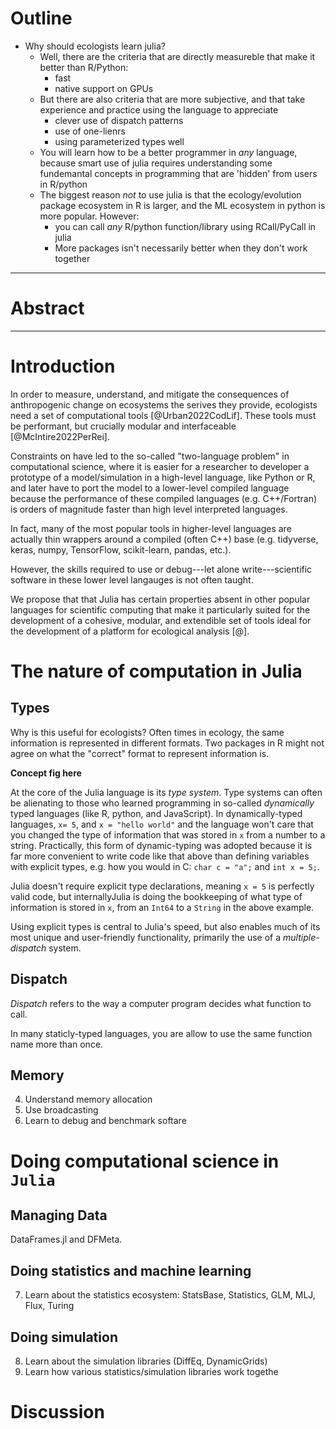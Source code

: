 
# Outline

- Why should ecologists learn julia?
    - Well, there are the criteria that are directly measureble that make it
      better than R/Python:
        - fast
        - native support on GPUs
    - But there are also criteria that are more subjective, and that take
      experience and practice using the language to appreciate
        - clever use of dispatch patterns 
        - use of one-lienrs
        - using parameterized types well
    - You will learn how to be a better programmer in _any_ language, because
      smart use of julia requires understanding some fundemantal concepts in
      programming that are 'hidden' from users in R/python
    - The biggest reason _not_ to use julia is that the ecology/evolution
      package ecosystem in R is larger, and the ML ecosystem in python is more popular. However:
        - you can call _any_ R/python function/library using RCall/PyCall in julia
        - More packages isn't necessarily better when they don't work together

---

# Abstract



---

# Introduction


In order to measure, understand, and mitigate the consequences of anthropogenic
change on ecosystems the serives they provide, ecologists need a set of
computational tools [@Urban2022CodLif]. These tools must be performant, but
crucially modular and interfaceable [@McIntire2022PerRei].

Constraints on have led to the so-called "two-language problem" in computational
science, where it is easier for a researcher to developer a prototype of a
model/simulation in a high-level language, like Python or R, and later have to
port the model to a lower-level compiled language because the performance of
these compiled languages (e.g. C++/Fortran) is orders of magnitude faster than
high level interpreted languages.



In fact, many of the most popular tools in higher-level languages are actually
thin wrappers around a compiled (often C++) base (e.g. tidyverse, keras, numpy,
TensorFlow, scikit-learn, pandas, etc.).

However, the skills required to use or debug---let alone write---scientific
software in these lower level langauges is not often taught. 

We propose that that Julia has certain properties absent in other popular
languages for scientific computing that make it particularly suited for the
development of a cohesive, modular, and extendible set of tools ideal for the
development of a platform for ecological analysis [@].




# The nature of computation in Julia

## Types

Why is this useful for ecologists? Often times in ecology, the same information
is represented in different formats. 
Two packages in R might not agree on what the "correct" format to represent
information is. 

**Concept fig here**



At the core of the Julia language is its _type system_. Type systems can often
be alienating to those who learned programming in so-called _dynamically_ typed
languages (like R, python, and JavaScript). In dynamically-typed languages,  `x=
5`, and `x = "hello world"` and the language won't care that you changed the
type of information that was stored in `x` from a number to a string.
Practically, this form of dynamic-typing was adopted because it is far more
convenient to write code like that above than defining variables with explicit
types, e.g. how you would in C: `char c = "a";` and `int x = 5;`. 


Julia doesn't require explicit type declarations, meaning `x = 5` is perfectly
valid code, but internallyJulia is doing the bookkeeping of what type of
information is stored in `x`, from an `Int64` to a `String` in the above
example.


Using explicit types is central to Julia's speed, but also enables much of its
most unique and user-friendly functionality, primarily the use of a
_multiple-dispatch_ system. 

## Dispatch

_Dispatch_ refers to the way a computer program decides what function to call. 

In many staticly-typed languages, you are allow to use the same function name
more than once. 


## Memory
4. Understand memory allocation 
5. Use broadcasting
6. Learn to debug and benchmark softare

# Doing computational science in `Julia`

## Managing Data

DataFrames.jl and DFMeta. 

## Doing statistics and machine learning

7. Learn about the statistics ecosystem: StatsBase, Statistics, GLM, MLJ, Flux,
   Turing 

## Doing simulation


8. Learn about the simulation libraries (DiffEq, DynamicGrids)
9. Learn how various statistics/simulation libraries work togethe

# Discussion 
